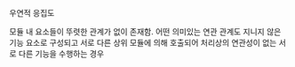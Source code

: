 우연적 응집도

모듈 내 요소들이 뚜렷한 관계가 없이 존재함. 어떤 의미있는 연관 관계도 지니지 않은 기능 요소로 구성되고 서로 다른 상위 모듈에 의해 호출되어 처리상의 연관성이 없는 서로 다른 기능을 수행하는 경우